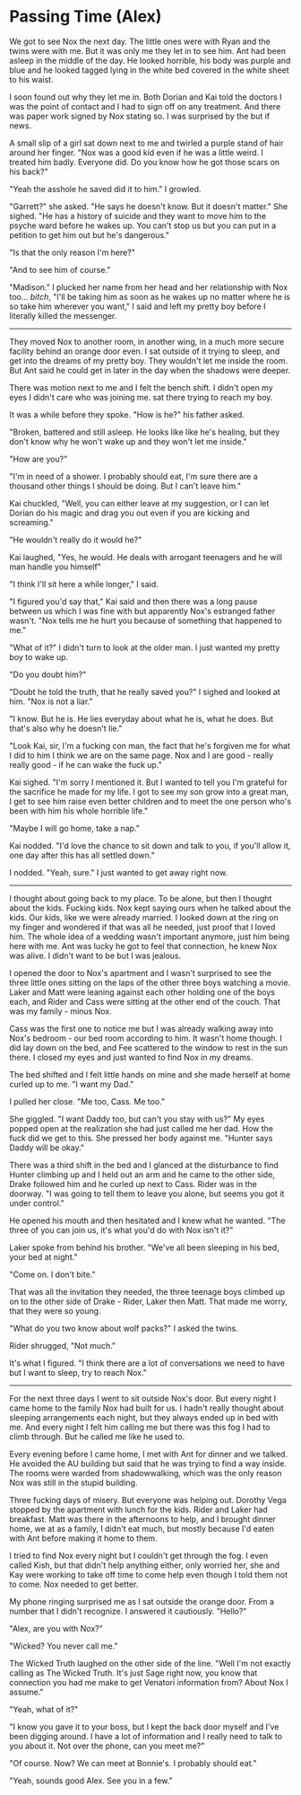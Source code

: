 # Passing Time (Alex)

We got to see Nox the next day. The little ones were with Ryan and the twins were with me. But it was only me they let in to see him. Ant had been asleep in the middle of the day. He looked horrible, his body was purple and blue and he looked tagged lying in the white bed covered in the white sheet to his waist.

I soon found out why they let me in. Both Dorian and Kai told the doctors I was the point of contact and I had to sign off on any treatment. And there was paper work signed by Nox stating so. I was surprised by the but if news.

A small slip of a girl sat down next to me and twirled a purple stand of hair around her finger. "Nox was a good kid even if he was a little weird. I treated him badly. Everyone did. Do you know how he got those scars on his back?"

"Yeah the asshole he saved did it to him." I growled.

"Garrett?" she asked. "He says he doesn't know. But it doesn't matter." She sighed. "He has a history of suicide and they want to move him to the psyche ward before he wakes up. You can't stop us but you can put in a petition to get him out but he's dangerous."

"Is that the only reason I'm here?"

"And to see him of course."

"Madison." I plucked her name from her head and her relationship with Nox too… _bitch_,  "I'll be taking him as soon as he wakes up no matter where he is so take him wherever you want," I said and left my pretty boy before I literally killed the messenger.

****

They moved Nox to another room, in another wing, in a much more secure facility behind an orange door even. I sat outside of it trying to sleep, and get into the dreams of my pretty boy. They wouldn't let me inside the room. But Ant said he could get in later in the day when the shadows were deeper.

There was motion next to me and I felt the bench shift. I didn't open my eyes I didn't care who was joining me.  sat there trying to reach my boy.

It was a while before they spoke. "How is he?" his father asked.

"Broken, battered and still asleep. He looks like like he's healing, but they don't know why he won't wake up and they won't let me inside."

"How are you?"

"I'm in need of a shower. I probably should eat, I'm sure there are a thousand other things I should be doing. But I can't leave him."

Kai chuckled, "Well, you can either leave at my suggestion, or I can let Dorian do his magic and drag you out even if you are kicking and screaming."

"He wouldn't really do it would he?"

Kai laughed, "Yes, he would. He deals with arrogant teenagers and he will man handle you himself"
 
"I think I'll sit here a while longer," I said.

"I figured you'd say that," Kai said and then there was a long pause between us which I was fine with but apparently Nox's estranged father wasn't. "Nox tells me he hurt you because of something that happened to me."

"What of it?" I didn't turn to look at the older man. I just wanted my pretty boy to wake up.

"Do you doubt him?"

"Doubt he told the truth, that he really saved you?" I sighed and looked at him. "Nox is not a liar."

"I know. But he is. He lies everyday about what he is, what he does. But that's also why he doesn't lie."

"Look Kai, sir, I'm a fucking con man, the fact that he's forgiven me for what I did to him I think we are on the same page. Nox and I are good - really really good - if he can wake the fuck up."

Kai sighed. "I'm sorry I mentioned it. But I wanted to tell you I'm grateful for the sacrifice he made for my life. I got to see my son grow into a great man, I get to see him raise even better children and to meet the one person who's been with him his whole horrible life."

"Maybe I will go home, take a nap."

Kai nodded. "I'd love the chance to sit down and talk to you, if you'll allow it, one day after this has all settled down."

I nodded. "Yeah, sure." I just wanted to get away right now.  

****

I thought about going back to my place. To be alone, but then I thought about the kids. Fucking kids. Nox kept saying ours when he talked about the kids. Our kids, like we were already married. I looked down at the ring on my finger and wondered if that was all he needed, just proof that I loved him. The whole idea of a wedding wasn't important anymore, just him being here with me. Ant was lucky he got to feel that connection, he knew Nox was alive. I didn't want to be but I was jealous.

I opened the door to Nox's apartment and I wasn't surprised to see the three little ones sitting on the laps of the other three boys watching a movie. Laker and Matt were leaning against each other holding one of the boys each, and Rider and Cass were sitting at the other end of the couch. That was my family - minus Nox.  

Cass was the first one to notice me but I was already walking away into Nox's bedroom - our bed room according to him. It wasn't home though. I did lay down on the bed, and Fee scattered to the window to rest in the sun there. I closed my eyes and just wanted to find Nox in my dreams.  

The bed shifted and I felt little hands on mine and she made herself at home curled up to me. "I want my Dad."

I pulled her close. "Me too, Cass. Me too."

She giggled. "I want Daddy too, but can't you stay with us?" My eyes popped open at the realization she had just called me her dad. How the fuck did we get to this. She pressed her body against me. "Hunter says Daddy will be okay."

There was a third shift in the bed and I glanced at the disturbance to find Hunter climbing up and I held out an arm and he came to the other side, Drake followed him and he curled up next to Cass. Rider was in the doorway. "I was going to tell them to leave you alone, but seems you got it under control."  

He opened his mouth and then hesitated and I knew what he wanted. "The three of you can join us, it's what you'd do with Nox isn't it?"

Laker spoke from behind his brother. "We've all been sleeping in his bed, your bed at night."

"Come on. I don't bite."

That was all the invitation they needed, the three teenage boys climbed up on to the other side of Drake - Rider, Laker then Matt. That made me worry, that they were so young.

"What do you two know about wolf packs?" I asked the twins.

Rider shrugged, "Not much."  

It's what I figured. "I think there are a lot of conversations we need to have but I want to sleep, try to reach Nox."

****

For the next three days I went to sit outside Nox's door. But every night I came home to the family Nox had built for us. I hadn't really thought about sleeping arrangements each night, but they always ended up in bed with me. And every night I felt him calling me but there was this fog I had to climb through. But he called me like he used to.  

Every evening before I came home, I met with Ant for dinner and we talked. He avoided the AU building but said that he was trying to find a way inside. The rooms were warded from shadowwalking, which was the only reason Nox was still in the stupid building.

Three fucking days of misery. But everyone was helping out. Dorothy Vega stopped by the apartment with lunch for the kids. Rider and Laker had breakfast. Matt was there in the afternoons to help, and I brought dinner home, we at as a family, I didn't eat much, but mostly because I'd eaten with Ant before making it home to them.

I tried to find Nox every night but I couldn't get through the fog. I even called Kish, but that didn't help anything either, only worried her, she and Kay were working to take off time to come help even though I told them not to come. Nox needed to get better.

My phone ringing surprised me as I sat outside the orange door. From a number that I didn't recognize. I answered it cautiously.  "Hello?"

"Alex, are you with Nox?"

"Wicked? You never call me."

The Wicked Truth laughed on the other side of the line. "Well I'm not exactly calling as The Wicked Truth. It's just Sage right now, you know that connection you had me make to get Venatori information from? About Nox I assume."

"Yeah, what of it?"

"I know you gave it to your boss, but I kept the back door myself and I've been digging around. I have a lot of information and I really need to talk to you about it. Not over the phone, can you meet me?"

"Of course. Now? We can meet at Bonnie's. I probably should eat."

"Yeah, sounds good Alex. See you in a few."







